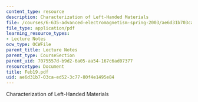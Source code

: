 ```yaml
---
content_type: resource
description: Characterization of Left-Handed Materials
file: /courses/6-635-advanced-electromagnetism-spring-2003/ae6d31b703caed523c7780f4e1495e84_Feb19.pdf
file_type: application/pdf
learning_resource_types:
- Lecture Notes
ocw_type: OCWFile
parent_title: Lecture Notes
parent_type: CourseSection
parent_uid: 7075557d-b9d2-6a05-aa54-167c6ad07377
resourcetype: Document
title: Feb19.pdf
uid: ae6d31b7-03ca-ed52-3c77-80f4e1495e84
---
```

Characterization of Left-Handed Materials

